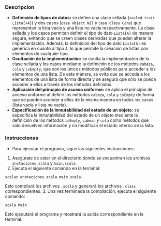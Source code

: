 ### Descripcion
- **Definición de tipos de datos:**  se define una clase sellada (`sealed trait Lista[+A]`) y dos casos (`case object Nil` y `case class Cons`) que representan la lista vacía y una lista no vacía respectivamente. La clase sellada y los casos permiten definir el tipo de dato `Lista[A]` de manera segura, evitando que se creen clases derivadas que puedan alterar la implementación. Además, la definición del tipo de dato `Lista[A]` es genérica en cuanto al tipo `A`, lo que permite la creación de listas con elementos de cualquier tipo. 
- **Ocultación de la implementación:**  se oculta la implementación de la clase sellada y los casos mediante la definición de los métodos `cabeza`, `cola` y `isEmpty`, que son los únicos métodos públicos para acceder a los elementos de una lista. De esta manera, se evita que se acceda a los elementos de una lista de forma directa y se asegura que sólo se pueda acceder a ellos a través de los métodos definidos. 
- **Aplicación del principio de acceso uniforme:**  se aplica el principio de acceso uniforme al definir los métodos `cabeza`, `cola` y `isEmpty` de forma que se pueden acceder a ellos de la misma manera en todos los casos (lista vacía y lista no vacía). 
- **Especificación de la inmutabilidad del estado de un objeto:**  se especifica la inmutabilidad del estado de un objeto mediante la definición de los métodos `isEmpty`, `cabeza` y `cola` como métodos que sólo devuelven información y no modifican el estado interno de la lista.


### Instrucciones
- Para ejecutar el programa, sigue las siguientes instrucciones: 
1. Asegúrate de estar en el directorio donde se encuentran los archivos `anotaciones.scala` y `main.scala`. 
2. Ejecuta el siguiente comando en la terminal:

```
scalac anotaciones.scala main.scala
```

Esto compilará los archivos `.scala` y generará los archivos `.class` correspondientes. 
3. Una vez terminada la compilación, ejecuta el siguiente comando:

```
scala Main
```


Esto ejecutará el programa y mostrará la salida correspondiente en la terminal.